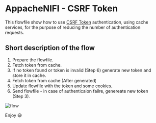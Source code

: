 # AppacheNIFI - CSRF Token

This flowfile show how to use [CSRF Token](https://en.wikipedia.org/wiki/Cross-site_request_forgery) authentication,
using cache services, for the purpose of reducing the number of authentication requests.

## Short description of the flow

1. Prepare the flowfile.
2. Fetch token from cache.
3. If no token found or token is invalid (Step 6) generate new token and store it in cache.
4. Fetch token from cache (After generated)
5. Update flowfile with the token and some cookies.
6. Send flowfile - in case of authenticaion failre, genereate new token (Step 3).

![flow](https://raw.githubusercontent.com/idanshemesh/AppacheNIFI/master/CSRF/CSRF_Flow.png)

Enjoy :smiley:
